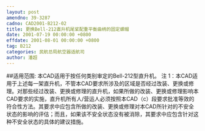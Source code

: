 ```yaml
---
layout: post
amendno: 39-3287
cadno: CAD2001-B212-02
title: 更换Bell-212直升机尾桨配重平衡曲柄的固定螺帽
date: 2001-07-19 00:00:00 +0800
effdate: 2001-08-01 00:00:00 +0800
tag: B212
categories: 民航总局航空器适航司
author: 潘超
---
```


##适用范围:
本CAD适用于按任何类别审定的Bell-212型直升机。
注 1：本CAD适用于上述每一架直升机，不管本CAD要求所涉及的区域是否经过改装、更换或修理。对那些经过改装、更换或修理的直升机，如果所做的改装、更换或修理影响本CAD要求的实施，直升机所有人/营运人必须按照本CAD（c）段要求批准等效的符合性方法。其要求中应包含所做的改装、更换或修理对本CAD所针对的不安全状态的影响的评估；而且，如果该不安全状态没有被消除，其要求中应包含针对这种不安全状态的具体的建议措施。

